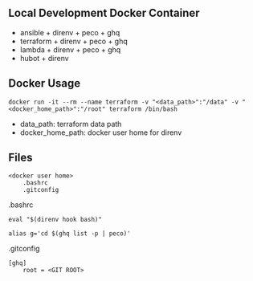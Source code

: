 Local Development Docker Container
---

- ansible + direnv + peco + ghq
- terraform + direnv + peco + ghq
- lambda + direnv + peco + ghq
- hubot + direnv

Docker Usage
---
```
docker run -it --rm --name terraform -v "<data_path>":"/data" -v "<docker_home_path>":"/root" terraform /bin/bash
```
- data_path: terraform data path
- docker_home_path: docker user home for direnv

Files
---
```
<docker user home>
    .bashrc
    .gitconfig
```

.bashrc
```
eval "$(direnv hook bash)"

alias g='cd $(ghq list -p | peco)'
```


.gitconfig
```
[ghq]
    root = <GIT ROOT>
```
